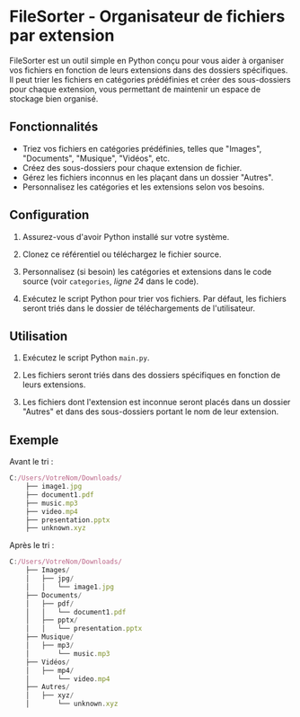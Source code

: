 # FileSorter - Organisateur de fichiers par extension

FileSorter est un outil simple en Python conçu pour vous aider à organiser vos fichiers en fonction de leurs extensions dans des dossiers spécifiques. Il peut trier les fichiers en catégories prédéfinies et créer des sous-dossiers pour chaque extension, vous permettant de maintenir un espace de stockage bien organisé.

## Fonctionnalités

- Triez vos fichiers en catégories prédéfinies, telles que "Images", "Documents", "Musique", "Vidéos", etc.
- Créez des sous-dossiers pour chaque extension de fichier.
- Gérez les fichiers inconnus en les plaçant dans un dossier "Autres".
- Personnalisez les catégories et les extensions selon vos besoins.

## Configuration

1. Assurez-vous d'avoir Python installé sur votre système.

2. Clonez ce référentiel ou téléchargez le fichier source.

3. Personnalisez (si besoin) les catégories et extensions dans le code source (voir `categories`, *ligne 24* dans le code).

4. Exécutez le script Python pour trier vos fichiers. Par défaut, les fichiers seront triés dans le dossier de téléchargements de l'utilisateur.

## Utilisation

1. Exécutez le script Python `main.py`.

2. Les fichiers seront triés dans des dossiers spécifiques en fonction de leurs extensions.

3. Les fichiers dont l'extension est inconnue seront placés dans un dossier "Autres" et dans des sous-dossiers portant le nom de leur extension.

## Exemple
Avant le tri :
```typescript
C:/Users/VotreNom/Downloads/
    ├── image1.jpg
    ├── document1.pdf
    ├── music.mp3
    ├── video.mp4
    ├── presentation.pptx
    ├── unknown.xyz
```
Après le tri :
```typescript
C:/Users/VotreNom/Downloads/
    ├── Images/
    │   ├── jpg/
    │   │   └── image1.jpg
    ├── Documents/
    │   ├── pdf/
    │   │   └── document1.pdf
    │   ├── pptx/
    │   │   └── presentation.pptx
    ├── Musique/
    │   ├── mp3/
    │       └── music.mp3
    ├── Vidéos/
    │   ├── mp4/
    │       └── video.mp4
    ├── Autres/
    │   ├── xyz/
    │       └── unknown.xyz

```